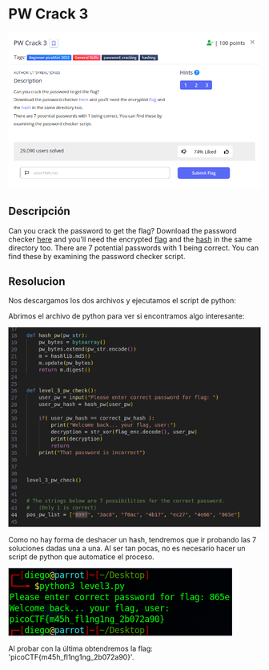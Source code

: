 # PW Crack 3
![Descripcion del CTF](img/description.png)

## Descripción
Can you crack the password to get the flag? Download the password checker [here](https://artifacts.picoctf.net/c/16/level3.py) and you'll need the encrypted [flag](https://artifacts.picoctf.net/c/16/level3.flag.txt.enc) and the [hash](https://artifacts.picoctf.net/c/16/level3.hash.bin) in the same directory too. There are 7 potential passwords with 1 being correct. You can find these by examining the password checker script.

## Resolucion
Nos descargamos los dos archivos y ejecutamos el script de python:

Abrimos el archivo de python para ver si encontramos algo interesante:

![VSCodium](img/codium.png)

Como no hay forma de deshacer un hash, tendremos que ir probando las 7 soluciones dadas una a una.
Al ser tan pocas, no es necesario hacer un script de python que automatice el proceso.

![VSCodium](img/console.png)

Al probar con la última obtendremos la flag: 'picoCTF{m45h_fl1ng1ng_2b072a90}'.